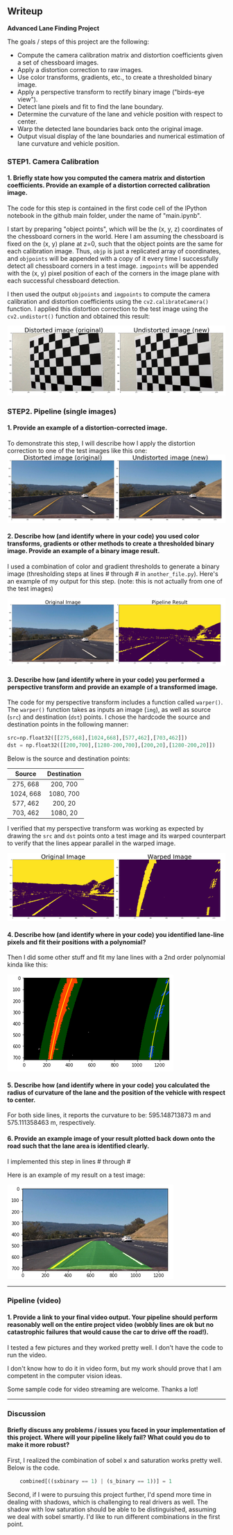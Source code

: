 
## Writeup 

**Advanced Lane Finding Project**

The goals / steps of this project are the following:

* Compute the camera calibration matrix and distortion coefficients given a set of chessboard images.
* Apply a distortion correction to raw images.
* Use color transforms, gradients, etc., to create a thresholded binary image.
* Apply a perspective transform to rectify binary image ("birds-eye view").
* Detect lane pixels and fit to find the lane boundary.
* Determine the curvature of the lane and vehicle position with respect to center.
* Warp the detected lane boundaries back onto the original image.
* Output visual display of the lane boundaries and numerical estimation of lane curvature and vehicle position.

[//]: # (Image References)

[image1]: ./image1.png  "chess board un-distortion"
[image2]: ./image2.png  "road camera un-distortion"
[image3]: ./image3.png  "line detection"
[image4]: ./image4.png  "Warp the image"
[image5]: ./image5.png  "Fit Visual"
[image6]: ./image6.png  "Output"
[video1]: ./project_video.mp4 "Video"


### STEP1. Camera Calibration

#### 1. Briefly state how you computed the camera matrix and distortion coefficients. Provide an example of a distortion corrected calibration image.

The code for this step is contained in the first code cell of the IPython notebook in the github main folder, under the name of "main.ipynb".  

I start by preparing "object points", which will be the (x, y, z) coordinates of the chessboard corners in the world. Here I am assuming the chessboard is fixed on the (x, y) plane at z=0, such that the object points are the same for each calibration image.  Thus, `objp` is just a replicated array of coordinates, and `objpoints` will be appended with a copy of it every time I successfully detect all chessboard corners in a test image.  `imgpoints` will be appended with the (x, y) pixel position of each of the corners in the image plane with each successful chessboard detection.  

I then used the output `objpoints` and `imgpoints` to compute the camera calibration and distortion coefficients using the `cv2.calibrateCamera()` function.  I applied this distortion correction to the test image using the `cv2.undistort()` function and obtained this result: 

![alt text][image1]

### STEP2. Pipeline (single images)

#### 1. Provide an example of a distortion-corrected image.

To demonstrate this step, I will describe how I apply the distortion correction to one of the test images like this one:
![alt text][image2]

#### 2. Describe how (and identify where in your code) you used color transforms, gradients or other methods to create a thresholded binary image.  Provide an example of a binary image result.

I used a combination of color and gradient thresholds to generate a binary image (thresholding steps at lines # through # in `another_file.py`).  Here's an example of my output for this step.  (note: this is not actually from one of the test images)

![alt text][image3]

#### 3. Describe how (and identify where in your code) you performed a perspective transform and provide an example of a transformed image.

The code for my perspective transform includes a function called `warper()`. The `warper()` function takes as inputs an image (`img`), as well as source (`src`) and destination (`dst`) points.  I chose the hardcode the source and destination points in the following manner:

```python
src=np.float32([[275,668],[1024,668],[577,462],[703,462]])
dst = np.float32([[200,700],[1280-200,700],[200,20],[1280-200,20]])
```

Below is the source and destination points:

| Source        | Destination   | 
|:-------------:|:-------------:| 
| 275, 668      | 200, 700      | 
| 1024, 668     | 1080, 700     |
| 577, 462      | 200, 20       |
| 703, 462      | 1080, 20      |

I verified that my perspective transform was working as expected by drawing the `src` and `dst` points onto a test image and its warped counterpart to verify that the lines appear parallel in the warped image.

![alt text][image4]

#### 4. Describe how (and identify where in your code) you identified lane-line pixels and fit their positions with a polynomial?

Then I did some other stuff and fit my lane lines with a 2nd order polynomial kinda like this:

![alt text][image5]


#### 5. Describe how (and identify where in your code) you calculated the radius of curvature of the lane and the position of the vehicle with respect to center.

For both side lines, it reports the curvature to be: 595.148713873 m and 575.111358463 m, respectively.


#### 6. Provide an example image of your result plotted back down onto the road such that the lane area is identified clearly.

I implemented this step in lines # through #

Here is an example of my result on a test image:

![alt text][image6]

---

### Pipeline (video)

#### 1. Provide a link to your final video output.  Your pipeline should perform reasonably well on the entire project video (wobbly lines are ok but no catastrophic failures that would cause the car to drive off the road!).

I tested a few pictures and they worked pretty well. I don't have the code to run the video.

I don't know how to do it in video form, but my work should prove that I am competent in the computer vision ideas.

Some sample code for video streaming are welcome. Thanks a lot!

---

### Discussion

#### Briefly discuss any problems / issues you faced in your implementation of this project.  Where will your pipeline likely fail?  What could you do to make it more robust?

First, I realized the combination of sobel x and saturation works pretty well. Below is the code.
```python
    combined[((sxbinary == 1) | (s_binary == 1))] = 1
```

Second, if I were to pursuing this project further, I'd spend more time in dealing with shadows, which is challenging to real drivers as well. The shadow with low saturation should be able to be distinguished, assuming we deal with sobel smartly. I'd like to run different combinations in the first point.

